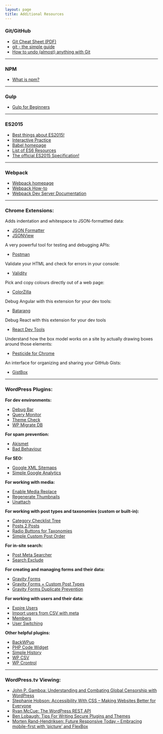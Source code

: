 ```yaml
---
layout: page
title: Additional Resources
---
```


### Git/GitHub

- [Git Cheat Sheet (PDF)](https://education.github.com/git-cheat-sheet-education.pdf)
- [git - the simple guide](http://rogerdudler.github.io/git-guide/)
- [How to undo (almost) anything with Git](https://github.com/blog/2019-how-to-undo-almost-anything-with-git)

---

### NPM

- [What is npm?](https://docs.npmjs.com/getting-started/what-is-npm)

---

### Gulp

- [Gulp for Beginners](https://css-tricks.com/gulp-for-beginners/)

---

### ES2015

- [Best things about ES2015!](https://kadira.io/blog/other/top-es2015-features-in-15-minutes)
- [Interactive Practice](http://learnharmony.org/)
- [Babel homepage](https://babeljs.io/docs/learn-es2015/)
- [List of ES6 Resources](https://github.com/ericdouglas/ES6-Learning)
- [The official ES2015 Specification!](http://www.ecma-international.org/ecma-262/6.0/)

---

### Webpack

- [Webpack homepage](https://webpack.github.io/)
- [Webpack How-to](https://github.com/petehunt/webpack-howto)
- [Webpack Dev Server Documentation](https://webpack.github.io/docs/webpack-dev-server.html)

---

### Chrome Extensions:

Adds indentation and whitespace to JSON-formattted data:

- [JSON Formatter](https://chrome.google.com/webstore/detail/json-formatter/bcjindcccaagfpapjjmafapmmgkkhgoa)
- [JSONView](https://chrome.google.com/webstore/detail/jsonview/chklaanhfefbnpoihckbnefhakgolnmc)

A very powerful tool for testing and debugging APIs:

- [Postman](https://chrome.google.com/webstore/detail/postman/fhbjgbiflinjbdggehcddcbncdddomop)

Validate your HTML and check for errors in your console:

- [Validity](https://chrome.google.com/webstore/detail/validity/bbicmjjbohdfglopkidebfccilipgeif)

Pick and copy colours directly out of a web page:

- [ColorZilla](https://chrome.google.com/webstore/detail/colorzilla/bhlhnicpbhignbdhedgjhgdocnmhomnp)

Debug Angular with this extension for your dev tools:

- [Batarang](https://chrome.google.com/webstore/detail/angularjs-batarang/ighdmehidhipcmcojjgiloacoafjmpfk)

Debug React with this extension for your dev tools

- [React Dev Tools](https://chrome.google.com/webstore/detail/react-developer-tools/fmkadmapgofadopljbjfkapdkoienihi?hl=en)

Understand how the box model works on a site by actually drawing boxes around those elements:

- [Pesticide for Chrome](https://chrome.google.com/webstore/detail/pesticide-for-chrome/bblbgcheenepgnnajgfpiicnbbdmmooh)

An interface for organizing and sharing your GitHub Gists:

- [GistBox](https://chrome.google.com/webstore/detail/gistbox/caoihfibgoiiakncomhccbflmlgjaohf)

---

### WordPress Plugins:

**For dev environments:**

- [Debug Bar](https://wordpress.org/plugins/debug-bar/)
- [Query Monitor](https://wordpress.org/plugins/query-monitor/)
- [Theme Check](https://wordpress.org/plugins/theme-check/)
- [WP Migrate DB](https://wordpress.org/plugins/wp-migrate-db/)

**For spam prevention:**

- [Akismet](https://wordpress.org/plugins/akismet/)
- [Bad Behaviour](https://wordpress.org/plugins/bad-behavior/)

**For SEO:**

- [Google XML Sitemaps](https://wordpress.org/plugins/google-sitemap-generator/)
- [Simple Google Analytics](https://wordpress.org/plugins/simple-google-analytics/)

**For working with media:**

- [Enable Media Replace](https://wordpress.org/plugins/enable-media-replace/)
- [Regenerate Thumbnails](https://wordpress.org/plugins/regenerate-thumbnails/)
- [Unattach](https://wordpress.org/plugins/unattach/)

**For working with post types and taxonomies (custom or built-in):**

- [Category Checklist Tree](https://wordpress.org/plugins/category-checklist-tree/)
- [Posts 2 Posts](https://wordpress.org/plugins/posts-to-posts/)
- [Radio Buttons for Taxonomies](https://wordpress.org/plugins/radio-buttons-for-taxonomies/)
- [Simple Custom Post Order](https://wordpress.org/plugins/simple-custom-post-order/)

**For in-site search:**

- [Post Meta Searcher](https://wordpress.org/plugins/post-meta-searcher/)
- [Search Exclude](https://wordpress.org/plugins/search-exclude/)

**For creating and managing forms and their data:**

- [Gravity Forms](http://www.gravityforms.com/)
- [Gravity Forms + Custom Post Types](https://wordpress.org/plugins/gravity-forms-custom-post-types/)
- [Gravity Forms Duplicate Prevention](https://wordpress.org/plugins/gravity-forms-duplicate-prevention/)

**For working with users and their data:**

- [Expire Users](https://wordpress.org/plugins/expire-users/)
- [Import users from CSV with meta](https://wordpress.org/plugins/import-users-from-csv-with-meta/)
- [Members](https://wordpress.org/plugins/members/)
- [User Switching](https://wordpress.org/plugins/user-switching/)

**Other helpful plugins:**

- [BackWPup](https://wordpress.org/plugins/backwpup/)
- [PHP Code Widget](https://wordpress.org/plugins/php-code-widget/)
- [Simple History](https://wordpress.org/plugins/simple-history/)
- [WP CSV](https://wordpress.org/plugins/wp-csv/)
- [WP Crontrol](https://wordpress.org/plugins/wp-crontrol/)

---

### WordPress.tv Viewing:


- [John P. Gamboa: Understanding and Combating Global Censorship with WordPress](http://wordpress.tv/2015/10/02/john-p-gamboa-understanding-and-combating-global-censorship-with-wordpress/)
- [Stephanie Hobson: Accessibility With CSS – Making Websites Better for Everyone](http://wordpress.tv/2014/09/02/stephanie-hobson-accessibility-with-css-making-websites-better-for-everyone/)
- [Ryan McCue: The WordPress REST API](http://wordpress.tv/2015/10/02/ryan-mccue-wordpress-rest-api/)
- [Ben Lobaugh: Tips For Writing Secure Plugins and Themes](http://wordpress.tv/2014/09/11/ben-lobaugh-tips-for-writing-secure-plugins-and-themes/)
- [Morten Rand-Hendriksen: Future Responsive Today – Embracing mobile-first with ‘picture’ and FlexBox](http://wordpress.tv/2014/09/17/morten-rand-hendriksen-future-responsive-today-embracing-mobile-first-with-and-flexbox/)
